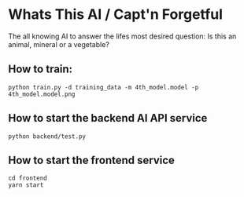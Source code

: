 # Whats This AI / Capt'n Forgetful

The all knowing AI to answer the lifes most desired question: Is this an animal, mineral or a vegetable?


## How to train:

```shell script
python train.py -d training_data -m 4th_model.model -p 4th_model.model.png 
```

## How to start the backend AI API service

```shell script
python backend/test.py
```

## How to start the frontend service

```shell script
cd frontend
yarn start
```
